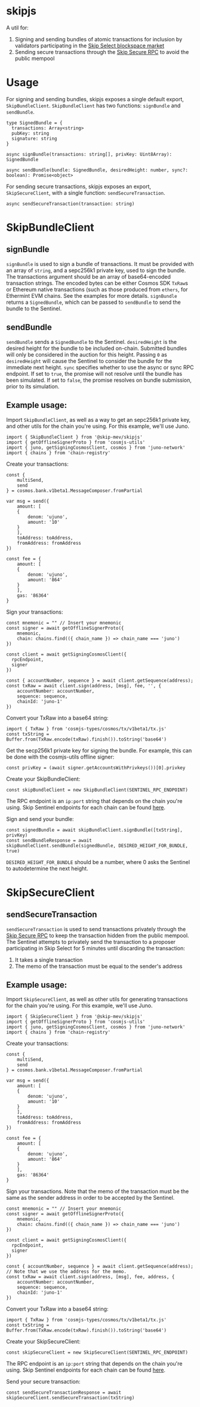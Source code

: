 # skipjs

A util for:

1. Signing and sending bundles of atomic transactions for inclusion by validators participating in the [Skip Select blockspace market](docs.skip.money)
2. Sending secure transactions through the [Skip Secure RPC](docs.skip.money/skip-secure-rpc) to avoid the public mempool

# Usage

For signing and sending bundles, skipjs exposes a single default export, `SkipBundleClient`.
`SkipBundleClient` has two functions:
`signBundle` and `sendBundle`.

```
type SignedBundle = {
  transactions: Array<string>
  pubKey: string
  signature: string
}

async signBundle(transactions: string[], privKey: Uint8Array): SignedBundle

async sendBundle(bundle: SignedBundle, desiredHeight: number, sync?: boolean): Promise<object>
```

For sending secure transactions, skipjs exposes an export, `SkipSecureClient`, with a single function: `sendSecureTransaction`.
```
async sendSecureTransaction(transaction: string)
```

# SkipBundleClient

## signBundle
`signBundle` is used to sign a bundle of transactions. It must be provided with an array of `string`, and a sepc256k1 private key, used to sign the bundle.
The transactions argument should be an array of base64-encoded transaction strings. The encoded bytes can be either Cosmos SDK `TxRaw`s or Ethereum native transactions (such as those produced from `ethers`, for Ethermint EVM chains. See the examples for more details.
`signBundle` returns a `SignedBundle`, which can be passed to `sendBundle` to send the bundle to the Sentinel.

## sendBundle

`sendBundle` sends a `SignedBundle` to the Sentinel.
`desiredHeight` is the desired height for the bundle to be included on-chain. Submitted bundles will only be considered in the auction for this height. Passing `0` as `desiredHeight` will cause the Sentinel to consider the bundle for the immediate next height.
`sync` specifies whether to use the async or sync RPC endpoint. If set to `true`, the promise will not resolve until the bundle has been simulated. If set to `false`, the promise resolves on bundle submission, prior to its simulation.


## Example usage:
Import `SkipBundleClient`, as well as a way to get an sepc256k1 private key, and other utils for the chain you're using. For this example, we'll use Juno.
```
import { SkipBundleClient } from '@skip-mev/skipjs'
import { getOfflineSignerProto } from 'cosmjs-utils'
import { juno, getSigningCosmosClient, cosmos } from 'juno-network'
import { chains } from 'chain-registry'
```
Create your transactions:
```
const {
    multiSend,
    send
} = cosmos.bank.v1beta1.MessageComposer.fromPartial

var msg = send({
    amount: [
    {
        denom: 'ujuno',
        amount: '10'
    }
    ],
    toAddress: toAddress,
    fromAddress: fromAddress
})

const fee = {
    amount: [
    {
        denom: 'ujuno',
        amount: '864'
    }
    ],
    gas: '86364'
}
```

Sign your transactions:
```
const mnemonic = "" // Insert your mnemonic
const signer = await getOfflineSignerProto({
    mnemonic,
    chain: chains.find(({ chain_name }) => chain_name === 'juno')
})

const client = await getSigningCosmosClient({
  rpcEndpoint,
  signer
})

const { accountNumber, sequence } = await client.getSequence(address);
const txRaw = await client.sign(address, [msg], fee, '', {
    accountNumber: accountNumber,
    sequence: sequence,
    chainId: 'juno-1'
})
```

Convert your TxRaw into a base64 string:
```
import { TxRaw } from 'cosmjs-types/cosmos/tx/v1beta1/tx.js'
const txString = Buffer.from(TxRaw.encode(txRaw).finish()).toString('base64')
```

Get the secp256k1 private key for signing the bundle.
For example, this can be done with the cosmjs-utils offline signer:
```
const privKey = (await signer.getAccountsWithPrivkeys())[0].privkey
```

Create your SkipBundleClient:
```
const skipBundleClient = new SkipBundleClient(SENTINEL_RPC_ENDPOINT)
```

The RPC endpoint is an `ip:port` string that depends on the chain you're using. Skip Sentinel endpoints for each chain can be found [here](docs.skip.money/chain-configuration).

Sign and send your bundle:
```
const signedBundle = await skipBundleClient.signBundle([txString], privKey)
const sendBundleResponse = await skipBundleClient.sendBundle(signedBundle, DESIRED_HEIGHT_FOR_BUNDLE, true)
```

`DESIRED_HEIGHT_FOR_BUNDLE` should be a number, where 0 asks the Sentinel to autodetermine the next height.

# SkipSecureClient

## sendSecureTransaction
`sendSecureTransaction` is used to send transactions privately through the [Skip Secure RPC](docs.skip.money/skip-secure-rpc) to keep the transaction hidden from the public mempool. The Sentinel attempts to privately send the transaction to a proposer participating in Skip Select for 5 minutes until discarding the transaction: 

1. It takes a single transaction
2. The memo of the transaction must be equal to the sender's address

## Example usage:

Import `SkipSecureClient`, as well as other utils for generating transactions for the chain you're using. For this example, we'll use Juno.
```
import { SkipSecureClient } from '@skip-mev/skipjs'
import { getOfflineSignerProto } from 'cosmjs-utils'
import { juno, getSigningCosmosClient, cosmos } from 'juno-network'
import { chains } from 'chain-registry'
```
Create your transactions:
```
const {
    multiSend,
    send
} = cosmos.bank.v1beta1.MessageComposer.fromPartial

var msg = send({
    amount: [
    {
        denom: 'ujuno',
        amount: '10'
    }
    ],
    toAddress: toAddress,
    fromAddress: fromAddress
})

const fee = {
    amount: [
    {
        denom: 'ujuno',
        amount: '864'
    }
    ],
    gas: '86364'
}
```

Sign your transactions. Note that the memo of the transaction must be the same as the sender address in order to be accepted by the Sentinel.
```
const mnemonic = "" // Insert your mnemonic
const signer = await getOfflineSignerProto({
    mnemonic,
    chain: chains.find(({ chain_name }) => chain_name === 'juno')
})

const client = await getSigningCosmosClient({
  rpcEndpoint,
  signer
})

const { accountNumber, sequence } = await client.getSequence(address);
// Note that we use the address for the memo.
const txRaw = await client.sign(address, [msg], fee, address, {
    accountNumber: accountNumber,
    sequence: sequence,
    chainId: 'juno-1'
})
```

Convert your TxRaw into a base64 string:
```
import { TxRaw } from 'cosmjs-types/cosmos/tx/v1beta1/tx.js'
const txString = Buffer.from(TxRaw.encode(txRaw).finish()).toString('base64')
```

Create your SkipSecureClient:
```
const skipSecureClient = new SkipSecureClient(SENTINEL_RPC_ENDPOINT)
```

The RPC endpoint is an `ip:port` string that depends on the chain you're using. Skip Sentinel endpoints for each chain can be found [here](docs.skip.money/chain-configuration).

Send your secure transaction:
```
const sendSecureTransactionResponse = await skipSecureClient.sendSecureTransaction(txString)
```
